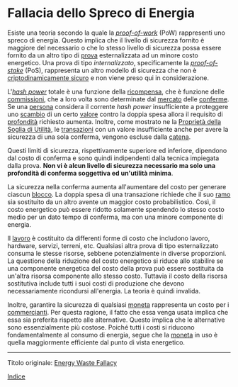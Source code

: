 # Fallacia dello Spreco di Energia



Esiste una teoria secondo la quale la [_proof-of-work_](ch101-glossary.md#prova-di-lavoro-proof-of-work) (PoW) rappresenti uno spreco di energia. Questo implica che il livello di sicurezza fornito è maggiore del necessario o che lo stesso livello di sicurezza possa essere fornito da un altro tipo di [prova](ch101-glossary.md#prova) esternalizzata ad un minore costo energetico. Una prova di tipo *internalizzato*, specificamente la [_proof-of-stake_](ch101-glossary.md#proof-of-stake) (PoS), rappresenta un altro modello di sicurezza che non è [criptodinamicamente sicuro](ch072-proof-of-stake-fallacy.md) e non viene preso qui in considerazione.

L'[_hash power_](ch101-glossary.md#hash-power) totale è una funzione della [ricompensa](ch101-glossary.md#ricompensa-reward), che è funzione delle [commissioni](ch101-glossary.md#commissione-di-transazione-fee), che a loro volta sono determinate dal [mercato](ch101-glossary.md#mercato) delle [conferme](ch101-glossary.md#conferma). Se una [persona](ch101-glossary.md#persona) considera il corrente _hash power_ insufficiente a proteggere uno [scambio](ch101-glossary.md#scambio) di un certo [valore](ch101-glossary.md#valore) contro la doppia spesa allora il requisito di [profondità](ch101-glossary.md#profondità-depth) richiesto aumenta. Inoltre, come mostrato ne la [Proprietà della Soglia di Utilità](ch031-utility-threshold-property.md), le [transazioni](ch101-glossary.md#transazione) con un valore insufficiente anche per avere la sicurezza di una sola conferma, vengono escluse dalla [catena](ch101-glossary.md#catena).

Questi limiti di sicurezza, rispettivamente superiore ed inferiore, dipendono dal costo di conferma e sono quindi indipendenti dalla tecnica impiegata dalla prova. **Non vi è alcun livello di sicurezza necessario ma solo una profondità di conferma soggettiva ed un'utilità minima**.  

La sicurezza nella conferma aumenta all'aumentare del costo per generare ciascun [blocco](ch101-glossary.md#blocco). La doppia spesa di una transazione richiede che il suo [ramo](ch101-glossary.md#ramo-branch) sia sostituito da un altro avente un maggior costo probabilistico. Così, il costo energetico può essere ridotto solamente spendendo lo stesso costo medio per un dato tempo di conferma, ma con una minore componente di energia.

Il [lavoro](ch101-glossary.md#lavoro) è costituito da differenti forme di costo che includono lavoro, hardware, servizi, terreni, etc. Qualsiasi altra prova di tipo esternalizzato consuma le stesse risorse, sebbene potenzialmente in diverse proporzioni. La questione della riduzione del costo energetico si riduce allo stabilire se una componente energetica del costo della prova può essere sostituita da un'altra risorsa componente allo stesso costo. Tuttavia il costo della risorsa sostitutiva include tutti i suoi costi di produzione che devono necessariamente ricondursi all'energia. La teoria è quindi invalida.

Inoltre, garantire la sicurezza di qualsiasi [moneta](ch101-glossary.md#moneta) rappresenta un costo per i [commercianti](ch101-glossary.md#commerciante). Per questa ragione, il fatto che essa venga usata implica che essa sia preferita rispetto alle alternative. Questo implica che le alternative sono essenzialmente più costose. Poiché tutti i costi si riducono fondamentalmente al consumo di energia, segue che la [moneta](ch005-money-taxonomy.md) in uso è quella maggiormente efficiente dal punto di vista energetico. 

---

Titolo originale: [Energy Waste Fallacy](https://github.com/libbitcoin/libbitcoin-system/wiki/Energy-Waste-Fallacy)

[Indice](/README.md)

